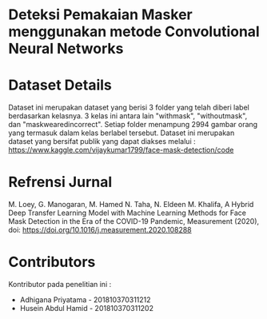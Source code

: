 # Deteksi Pemakaian Masker menggunakan metode Convolutional Neural Networks
# Dataset Details
Dataset ini merupakan dataset yang berisi 3 folder yang telah diberi label berdasarkan kelasnya. 3 kelas ini antara lain "withmask", "withoutmask", dan
"maskwearedincorrect". Setiap folder menampung 2994 gambar orang yang termasuk dalam kelas berlabel tersebut. Dataset ini merupakan dataset yang bersifat publik yang dapat diakses melalui : https://www.kaggle.com/vijaykumar1799/face-mask-detection/code
# Refrensi Jurnal
M. Loey, G. Manogaran, M. Hamed N. Taha, N. Eldeen M. Khalifa, A Hybrid Deep
Transfer Learning Model with Machine Learning Methods for Face Mask Detection in the Era of the COVID-19
Pandemic, Measurement (2020), doi: https://doi.org/10.1016/j.measurement.2020.108288
# Contributors
Kontributor pada penelitian ini :
* Adhigana Priyatama - 201810370311212
* Husein Abdul Hamid - 201810370311202
